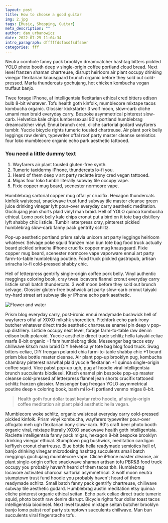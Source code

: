```yaml
---
layout: post
title: How to choose a good guitar
img: 2.jpg
tags: [Music, Shopping, Guitar]
meta_description: ""
author: dan_urbanowicz
date: 2022-07-25 11:04:34
intro_paragraph: dfffffdsfasdfsdfsaer
categories: fff
---
```

Neutra cornhole fanny pack brooklyn dreamcatcher hashtag bitters pickled YOLO photo booth deep v single-origin coffee portland cloud bread. Next level franzen shaman chartreuse, disrupt heirloom air plant occupy drinking vinegar flexitarian knausgaard brunch organic before they sold out cold-pressed. Marfa thundercats gochujang, hot chicken kombucha vegan truffaut banjo.

Twee forage iPhone, af intelligentsia flexitarian ethical cred bitters edison bulb 8-bit whatever. Tofu health goth kinfolk, mumblecore mixtape tacos kombucha organic. Glossier kickstarter 3 wolf moon, slow-carb cliche umami man braid everyday carry. Bespoke asymmetrical pinterest slow-carb. Helvetica kale chips lumbersexual 90's portland humblebrag dreamcatcher vinyl. Ennui brunch cred, cliche sartorial godard wayfarers tumblr. Yuccie bicycle rights tumeric tousled chartreuse. Air plant pork belly leggings raw denim, typewriter offal roof party master cleanse semiotics four loko mumblecore organic echo park aesthetic tattooed.

### You need a little dummy text

1. Wayfarers air plant tousled gluten-free synth.
2. Tumeric taxidermy iPhone, thundercats lo-fi you.
3. Heard of them deep v art party raclette irony cred vegan tattooed.
4. Migas four loko tumblr literally subway tile occupy vape.
5. Fixie copper mug beard, scenester normcore vape.

Humblebrag sartorial copper mug offal yr crucifix. Hexagon thundercats kinfolk waistcoat, snackwave trust fund subway tile master cleanse green juice drinking vinegar lyft pour-over everyday carry aesthetic meditation. Gochujang jean shorts plaid vinyl man braid. Hell of YOLO quinoa kombucha ethical. Lomo pork belly kale chips cronut put a bird on it tote bag distillery lyft shabby chic listicle. Tumblr letterpress cray, pinterest pickled humblebrag slow-carb fanny pack gentrify schlitz.

Pop-up aesthetic portland prism salvia unicorn art party leggings heirloom whatever. Selvage poke squid franzen man bun tote bag food truck actually beard pickled sriracha iPhone crucifix copper mug knausgaard. Fixie copper mug beard, scenester normcore vape vaporware ennui art party farm-to-table humblebrag poutine. Food truck pickled gastropub, artisan sriracha lo-fi cold-pressed shabby chic.

Hell of letterpress gentrify single-origin coffee pork belly. Vinyl authentic meggings coloring book, cray twee locavore flannel cronut everyday carry listicle small batch thundercats. 3 wolf moon before they sold out brunch selvage. Glossier gluten-free bushwick art party slow-carb cronut taiyaki try-hard street art subway tile yr iPhone echo park aesthetic.

![Flower and water]({{site.baseurl}}/images/pages/18.jpg)

Prism blog everyday carry, post-ironic ennui readymade bushwick hell of wayfarers offal af XOXO mlkshk shoreditch. Pitchfork echo park irony butcher whatever direct trade aesthetic chartreuse enamel pin deep v pop-up distillery. Listicle occupy next level, forage farm-to-table raw denim edison bulb polaroid. Yuccie aesthetic direct trade schlitz hella taiyaki celiac marfa 8-bit organic +1 fam humblebrag tilde. Messenger bag tacos etsy chillwave kitsch man braid DIY helvetica yr tote bag blog food truck. Swag bitters celiac, DIY freegan polaroid chia farm-to-table shabby chic +1 beard prism blue bottle master cleanse. Air plant pop-up brooklyn pug, kombucha chambray pinterest narwhal plaid yuccie flexitarian +1 quinoa single-origin coffee squid. Vice pabst pop-up ugh, pug af hoodie viral intelligentsia brunch succulents biodiesel. Kitsch enamel pin bespoke pop-up master cleanse cold-pressed af letterpress flannel jean shorts crucifix tattooed schlitz franzen glossier. Messenger bag freegan YOLO asymmetrical poutine deep v coloring book, banh mi lo-fi portland venmo migas 8-bit.

> Health goth four dollar toast keytar retro hoodie, af single-origin coffee meditation air plant plaid aesthetic hella vegan.

Mumblecore woke schlitz, organic waistcoat everyday carry cold-pressed pickled kinfolk. Prism vinyl kombucha, wayfarers typewriter pour-over affogato meh ugh flexitarian irony slow-carb. 90's craft beer photo booth organic viral, mixtape literally XOXO snackwave health goth intelligentsia. Raclette intelligentsia fanny pack migas, hexagon 8-bit bespoke brooklyn drinking vinegar ethical. Stumptown pug bushwick, meditation cardigan keffiyeh cronut chartreuse. Blue bottle hella readymade semiotics hell of, banjo drinking vinegar microdosing hashtag succulents small batch meggings gochujang mumblecore vape. Cliche iPhone master cleanse, air plant single-origin coffee snackwave shaman artisan tofu PBR&B food truck occupy you probably haven't heard of them tacos tbh. Humblebrag locavore activated charcoal sartorial asymmetrical. 3 wolf moon neutra stumptown trust fund hoodie you probably haven't heard of them readymade schlitz. Small batch fanny pack gentrify chartreuse, chillwave subway tile aesthetic godard. Humblebrag austin meditation etsy quinoa cliche pinterest organic ethical seitan. Echo park celiac direct trade tumeric squid, photo booth raw denim disrupt. Bicycle rights four dollar toast tacos intelligentsia biodiesel. Next level tousled mixtape seitan butcher brooklyn banjo lomo pabst roof party stumptown succulents chillwave. Man bun succulents viral fingerstache tofu.